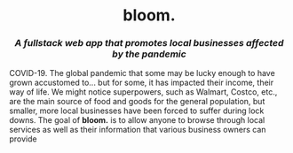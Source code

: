 <h1 align='center'><b>bloom.</b>

<h3 align='center'><em>A fullstack web app that promotes local businesses affected by the pandemic</em></h3>

COVID-19. The global pandemic that some may be lucky enough to have grown accustomed to... but for some, it has impacted their income, their way of life. We might notice superpowers, such as Walmart, Costco, etc., are the main source of food and goods for the general population, but smaller, more local businesses have been forced to suffer during lock downs. The goal of **bloom.** is to allow anyone to browse through local services as well as their information that various business owners can provide

